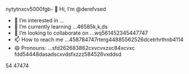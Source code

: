 nytytnxcv5000fgb- 👋 Hi, I’m @derefvsed
- 👀 I’m interested in ...
- 🌱 I’m currently learning ...46585k,k,ds
- 💞️ I’m looking to collaborate on ...wq561452345447747
- 📫 How to reach me ...458784747rterg44885562526dcetrhrthnb4114
- 😄 Pronouns: ...sfd262683862cxvcvxzxc84xcvxc
fdd54448dasadscxvdsfxzzz584526vxddsd
<!---uoui132qw4gjlkjilxbz45sdfxcv6xcvcfgh
derefvsed/derefvsed is a ✨ special ✨ repository because its `README.md` (this fijmle) appears on your GitHub profile.dfhwerhyt5cvbvcbb2
You can click the Preview link to take a look at your changes.xcv2393354ads
--->
54
47474
